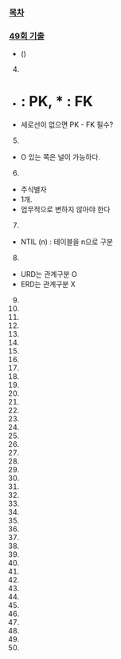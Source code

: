 ### [목차](../readme.md)

### [49회 기출](https://www.youtube.com/watch?v=FtK9MtVga6I)

- ()

4.

- # : PK, \* : FK
- 세로선이 없으면 PK - FK 필수?

5.

- O 있는 쪽은 널이 가능하다.

6.

- 주식별자
- 1개.
- 업무적으로 변하지 않아야 한다

7.

- NTIL (n) : 테이블을 n으로 구분

8.

- URD는 관계구분 O
- ERD는 관계구분 X

9.

10.

11.

12.

13.

14.

15.

16.

17.

18.

19.

20.

21.

22.

23.

24.

25.

26.

27.

28.

29.

30.

31.

32.

33.

34.

35.

36.

37.

38.

39.

40.

41.

42.

43.

44.

45.

46.

47.

48.

49.

50.

